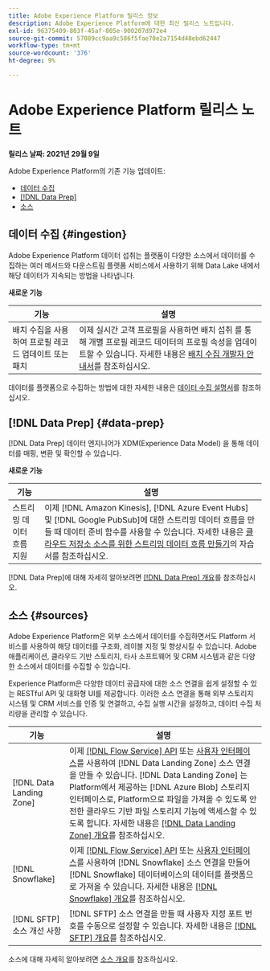 ```yaml
---
title: Adobe Experience Platform 릴리스 정보
description: Adobe Experience Platform에 대한 최신 릴리스 노트입니다.
exl-id: 96375409-803f-45af-805e-900207d972e4
source-git-commit: 57089cc9aa9c586f5fae70e2a7154d48ebd62447
workflow-type: tm+mt
source-wordcount: '376'
ht-degree: 9%

---
```


# Adobe Experience Platform 릴리스 노트

**릴리스 날짜: 2021년 29월 9일**

Adobe Experience Platform의 기존 기능 업데이트:

- [데이터 수집](#ingestion)
- [[!DNL Data Prep]](#data-prep)
- [소스](#sources)

## 데이터 수집 {#ingestion}

Adobe Experience Platform 데이터 섭취는 플랫폼이 다양한 소스에서 데이터를 수집하는 여러 메서드와 다운스트림 플랫폼 서비스에서 사용하기 위해 Data Lake 내에서 해당 데이터가 지속되는 방법을 나타냅니다.

**새로운 기능**

| 기능 | 설명 |
|------- | -----------|
| 배치 수집을 사용하여 프로필 레코드 업데이트 또는 패치 | 이제 실시간 고객 프로필을 사용하면 배치 섭취 를 통해 개별 프로필 레코드 데이터의 프로필 속성을 업데이트할 수 있습니다. 자세한 내용은 [배치 수집 개발자 안내서](../../ingestion/batch-ingestion/api-overview.md)를 참조하십시오. |

데이터를 플랫폼으로 수집하는 방법에 대한 자세한 내용은 [데이터 수집 설명서](../../ingestion/home.md)를 참조하십시오.

## [!DNL Data Prep] {#data-prep}

[!DNL Data Prep] 데이터 엔지니어가 XDM(Experience Data Model) 을 통해 데이터를 매핑, 변환 및 확인할 수 있습니다.

**새로운 기능**

| 기능 | 설명 |
| --- | --- |
| 스트리밍 데이터 흐름 지원 | 이제 [!DNL Amazon Kinesis], [!DNL Azure Event Hubs] 및 [!DNL Google PubSub]에 대한 스트리밍 데이터 흐름을 만들 때 데이터 준비 함수를 사용할 수 있습니다. 자세한 내용은 [클라우드 저장소 소스를 위한 스트리밍 데이터 흐름 만들기](../../sources/tutorials/ui/dataflow/streaming/cloud-storage-streaming.md)의 자습서를 참조하십시오. |

[!DNL Data Prep]에 대해 자세히 알아보려면 [[!DNL Data Prep] 개요](../../data-prep/home.md)를 참조하십시오.

## 소스 {#sources}

Adobe Experience Platform은 외부 소스에서 데이터를 수집하면서도 Platform 서비스를 사용하여 해당 데이터를 구조화, 레이블 지정 및 향상시킬 수 있습니다. Adobe 애플리케이션, 클라우드 기반 스토리지, 타사 소프트웨어 및 CRM 시스템과 같은 다양한 소스에서 데이터를 수집할 수 있습니다.

Experience Platform은 다양한 데이터 공급자에 대한 소스 연결을 쉽게 설정할 수 있는 RESTful API 및 대화형 UI를 제공합니다. 이러한 소스 연결을 통해 외부 스토리지 시스템 및 CRM 서비스를 인증 및 연결하고, 수집 실행 시간을 설정하고, 데이터 수집 처리량을 관리할 수 있습니다.

| 기능 | 설명 |
| --- | --- |
| [!DNL Data Landing Zone] | 이제 [[!DNL Flow Service] API](../../sources/tutorials/api/create/cloud-storage/data-landing-zone.md) 또는 [사용자 인터페이스](../../sources/tutorials/ui/create/cloud-storage/data-landing-zone.md)를 사용하여 [!DNL Data Landing Zone] 소스 연결을 만들 수 있습니다. [!DNL Data Landing Zone] 는 Platform에서 제공하는  [!DNL Azure Blob] 스토리지 인터페이스로, Platform으로 파일을 가져올 수 있도록 안전한 클라우드 기반 파일 스토리지 기능에 액세스할 수 있도록 합니다. 자세한 내용은 [[!DNL Data Landing Zone] 개요](../../sources/connectors/cloud-storage/data-landing-zone.md)를 참조하십시오. |
| [!DNL Snowflake] | 이제 [[!DNL Flow Service] API](../../sources/tutorials/api/create/databases/snowflake.md) 또는 [사용자 인터페이스](../../sources/tutorials/ui/create/databases/snowflake.md)를 사용하여 [!DNL Snowflake] 소스 연결을 만들어 [!DNL Snowflake] 데이터베이스의 데이터를 플랫폼으로 가져올 수 있습니다. 자세한 내용은 [[!DNL Snowflake] 개요](../../sources/connectors/databases/snowflake.md)를 참조하십시오. |
| [!DNL SFTP] 소스 개선 사항 | [!DNL SFTP] 소스 연결을 만들 때 사용자 지정 포트 번호를 수동으로 설정할 수 있습니다. 자세한 내용은 [[!DNL SFTP] 개요](../../sources/connectors/cloud-storage/sftp.md)를 참조하십시오. |

소스에 대해 자세히 알아보려면 [소스 개요](../../sources/home.md)를 참조하십시오.
